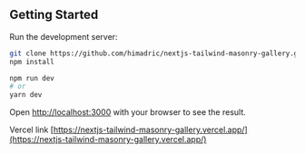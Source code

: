 ## Getting Started

Run the development server:

```bash
git clone https://github.com/himadric/nextjs-tailwind-masonry-gallery.git
npm install

npm run dev
# or
yarn dev
```

Open [http://localhost:3000](http://localhost:3000) with your browser to see the result.

Vercel link [https://nextjs-tailwind-masonry-gallery.vercel.app/](https://nextjs-tailwind-masonry-gallery.vercel.app/)
